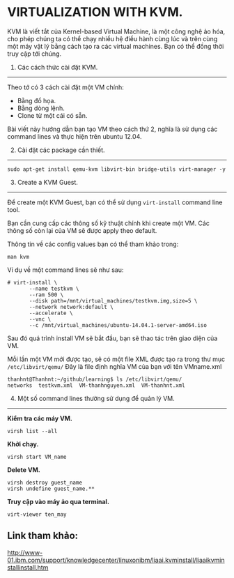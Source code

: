 VIRTUALIZATION WITH KVM.
====================================
KVM là viết tắt của Kernel-based Virtual Machine, là một công nghệ ảo hóa, cho
phép chúng ta có thể chạy nhiều hệ điều hành cùng lúc và trên cùng một máy vật
lý bằng cách tạo ra các virtual machines. Bạn có thể đồng thời truy cập tới chúng.

1. Các cách thức cài đặt KVM.
------------------------------------------
Theo tớ có 3 cách cài đặt một VM chính:
- Bằng đồ họa.
- Bằng dòng lệnh.
- Clone từ một cái có sẵn.

Bài viết này hướng dẫn bạn tạo VM theo cách thứ 2, nghĩa là sử dụng các command lines
và thực hiện trên ubuntu 12.04.

2. Cài đặt các package cần thiết.
--------------------------------------
```
sudo apt-get install qemu-kvm libvirt-bin bridge-utils virt-manager -y
```
3. Create a KVM Guest.
-------------------------
Để create một KVM Guest, bạn có thể sử dụng ```virt-install``` command line tool.

Bạn cần cung cấp các thông số kỹ thuật chính khi create một VM. Các thông số còn lại
của VM sẽ được apply theo default.

Thông tin về các config values bạn có thể tham khảo trong:
```
man kvm
```
Ví dụ về một command lines sẽ như sau:
```
# virt-install \
       --name testkvm \
       --ram 500 \
       --disk path=/mnt/virtual_machines/testkvm.img,size=5 \
       --network network:default \
       --accelerate \
       --vnc \
       --c /mnt/virtual_machines/ubuntu-14.04.1-server-amd64.iso
```

Sau đó quá trình install VM sẽ bắt đầu, bạn sẽ thao tác trên giao diện của VM.

Mỗi lần một VM mới được tạo, sẽ có một file XML được tạo ra trong thư mục ```/etc/libvirt/qemu/```
Đây là file định nghĩa VM của bạn với tên VMname.xml
```
thanhnt@Thanhnt:~/github/learning$ ls /etc/libvirt/qemu/
networks  testkvm.xml  VM-thanhnguyen.xml  VM-thanhnt.xml
```
4. Một số command lines thường sử dụng để quản lý VM.
----------------------------------------
**Kiểm tra các máy VM.**
```
virsh list --all
```
**Khởi chạy.**
```
virsh start VM_name
```
**Delete VM.**
```
virsh destroy guest_name
virsh undefine guest_name.**
```
**Truy cập vào máy ảo qua terminal.**
```
virt-viewer ten_may
```

Link tham khảo:
----------------
http://www-01.ibm.com/support/knowledgecenter/linuxonibm/liaai.kvminstall/liaaikvminstallinstall.htm

